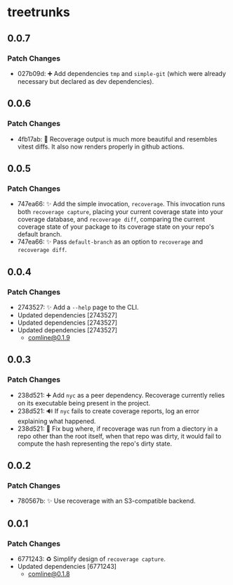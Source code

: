 # treetrunks

## 0.0.7

### Patch Changes

- 027b09d: ➕ Add dependencies `tmp` and `simple-git` (which were already necessary but declared as dev dependencies).

## 0.0.6

### Patch Changes

- 4fb17ab: 💄 Recoverage output is much more beautiful and resembles vitest diffs. It also now renders properly in github actions.

## 0.0.5

### Patch Changes

- 747ea66: ✨ Add the simple invocation, `recoverage`. This invocation runs both `recoverage capture`, placing your current coverage state into your coverage database, and `recoverage diff`, comparing the current coverage state of your package to its coverage state on your repo's default branch.
- 747ea66: ✨ Pass `default-branch` as an option to `recoverage` and `recoverage diff`.

## 0.0.4

### Patch Changes

- 2743527: ✨ Add a `--help` page to the CLI.
- Updated dependencies [2743527]
- Updated dependencies [2743527]
- Updated dependencies [2743527]
  - comline@0.1.9

## 0.0.3

### Patch Changes

- 238d521: ➕ Add `nyc` as a peer dependency. Recoverage currently relies on its executable being present in the project.
- 238d521: 🔊 If `nyc` fails to create coverage reports, log an error explaining what happened.
- 238d521: 🐛 Fix bug where, if recoverage was run from a diectory in a repo other than the root itself, when that repo was dirty, it would fail to compute the hash representing the repo's dirty state.

## 0.0.2

### Patch Changes

- 780567b: ✨ Use recoverage with an S3-compatible backend.

## 0.0.1

### Patch Changes

- 6771243: ♻️ Simplify design of `recoverage capture`.
- Updated dependencies [6771243]
  - comline@0.1.8
